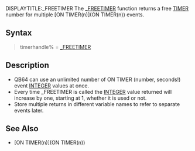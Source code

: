 DISPLAYTITLE:_FREETIMER
The [_FREETIMER](_FREETIMER) function returns a free [TIMER](TIMER) number for multiple [ON TIMER(n)](ON TIMER(n)) events.


## Syntax

>  timerhandle% = [_FREETIMER](_FREETIMER)


## Description

* QB64 can use an unlimited number of ON TIMER (number, seconds!) event [INTEGER](INTEGER) values at once. 
* Every time _FREETIMER is called the [INTEGER](INTEGER) value returned will increase by one, starting at 1, whether it is used or not.
* Store multiple returns in different variable names to refer to separate events later.


## See Also

* [ON TIMER(n)](ON TIMER(n))




